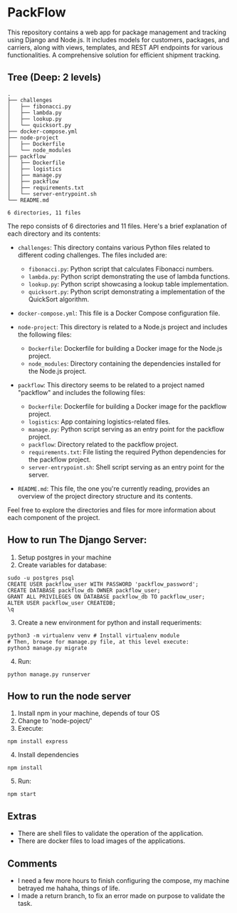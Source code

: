 # PackFlow
This repository contains a web app for package management and tracking using Django and Node.js. It includes models for customers, packages, and carriers, along with views, templates, and REST API endpoints for various functionalities. A comprehensive solution for efficient shipment tracking.

## Tree (Deep: 2 levels)

```
.  
├── challenges  
│   ├── fibonacci.py  
│   ├── lambda.py  
│   ├── lookup.py  
│   └── quicksort.py  
├── docker-compose.yml  
├── node-project  
│   ├── Dockerfile  
│   └── node_modules  
├── packflow  
│   ├── Dockerfile  
│   ├── logistics  
│   ├── manage.py  
│   ├── packflow  
│   ├── requirements.txt  
│   └── server-entrypoint.sh  
└── README.md  
  
6 directories, 11 files  
```

The repo consists of 6 directories and 11 files. Here's a brief explanation of each directory and its contents:

- `challenges`: This directory contains various Python files related to different coding challenges. The files included are:
  - `fibonacci.py`: Python script that calculates Fibonacci numbers.
  - `lambda.py`: Python script demonstrating the use of lambda functions.
  - `lookup.py`: Python script showcasing a lookup table implementation.
  - `quicksort.py`: Python script demonstrating a implementation of the QuickSort algorithm.

- `docker-compose.yml`: This file is a Docker Compose configuration file.

- `node-project`: This directory is related to a Node.js project and includes the following files:
  - `Dockerfile`: Dockerfile for building a Docker image for the Node.js project.
  - `node_modules`: Directory containing the dependencies installed for the Node.js project.

- `packflow`: This directory seems to be related to a project named "packflow" and includes the following files:
  - `Dockerfile`: Dockerfile for building a Docker image for the packflow project.
  - `logistics`: App containing logistics-related files.
  - `manage.py`: Python script serving as an entry point for the packflow project.
  - `packflow`: Directory related to the packflow project.
  - `requirements.txt`: File listing the required Python dependencies for the packflow project.
  - `server-entrypoint.sh`: Shell script serving as an entry point for the server.

- `README.md`: This file, the one you're currently reading, provides an overview of the project directory structure and its contents.

Feel free to explore the directories and files for more information about each component of the project.

## How to run The Django Server:

1. Setup postgres in your machine  
2. Create variables for database:  

```
sudo -u postgres psql
CREATE USER packflow_user WITH PASSWORD 'packflow_password';
CREATE DATABASE packflow_db OWNER packflow_user;
GRANT ALL PRIVILEGES ON DATABASE packflow_db TO packflow_user;
ALTER USER packflow_user CREATEDB;
\q
```

3. Create a new environment for python and install requeriments:  

```
python3 -m virtualenv venv # Install virtualenv module  
# Then, browse for manage.py file, at this level execute:  
python3 manage.py migrate
```
4. Run:

```
python manage.py runserver
```

## How to run the node server

1. Install npm in your machine, depends of tour OS
2. Change to 'node-poject/'
3. Execute:

```
npm install express
```

4. Install dependencies

```
npm install
```

5. Run:

```
npm start
```

## Extras

- There are shell files to validate the operation of the application.    
- There are docker files to load images of the applications.  

## Comments
- I need a few more hours to finish configuring the compose, my machine betrayed me hahaha, things of life.  
- I made a return branch, to fix an error made on purpose to validate the task.   
